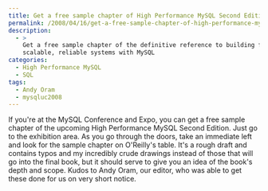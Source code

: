 ```yaml
---
title: Get a free sample chapter of High Performance MySQL Second Edition
permalink: /2008/04/16/get-a-free-sample-chapter-of-high-performance-mysql-second-edition/
description:
  - >
    Get a free sample chapter of the definitive reference to building fast,
    scalable, reliable systems with MySQL
categories:
  - High Performance MySQL
  - SQL
tags:
  - Andy Oram
  - mysqluc2008
---
```

If you're at the MySQL Conference and Expo, you can get a free sample chapter of the upcoming High Performance MySQL Second Edition. Just go to the exhibition area. As you go through the doors, take an immediate left and look for the sample chapter on O'Reilly's table. It's a rough draft and contains typos and my incredibly crude drawings instead of those that will go into the final book, but it should serve to give you an idea of the book's depth and scope. Kudos to Andy Oram, our editor, who was able to get these done for us on very short notice.
